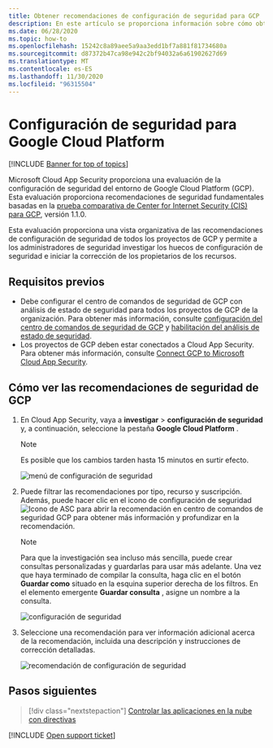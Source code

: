 ```yaml
---
title: Obtener recomendaciones de configuración de seguridad para GCP
description: En este artículo se proporciona información sobre cómo obtener recomendaciones de configuración de seguridad en Cloud App Security mediante la integración de con Google Cloud Platform.
ms.date: 06/28/2020
ms.topic: how-to
ms.openlocfilehash: 15242c8a89aee5a9aa3edd1bf7a881f81734680a
ms.sourcegitcommit: d87372b47ca98e942c2bf94032a6a61902627d69
ms.translationtype: MT
ms.contentlocale: es-ES
ms.lasthandoff: 11/30/2020
ms.locfileid: "96315504"
---
```

# <a name="security-configuration-for-google-cloud-platform"></a>Configuración de seguridad para Google Cloud Platform

[!INCLUDE [Banner for top of topics](includes/banner.md)]

Microsoft Cloud App Security proporciona una evaluación de la configuración de seguridad del entorno de Google Cloud Platform (GCP). Esta evaluación proporciona recomendaciones de seguridad fundamentales basadas en la [prueba comparativa de Center for Internet Security (CIS) para GCP](https://www.cisecurity.org/benchmark/google_cloud_computing_platform/), versión 1.1.0.

Esta evaluación proporciona una vista organizativa de las recomendaciones de configuración de seguridad de todos los proyectos de GCP y permite a los administradores de seguridad investigar los huecos de configuración de seguridad e iniciar la corrección de los propietarios de los recursos.

## <a name="prerequisites"></a>Requisitos previos

- Debe configurar el centro de comandos de seguridad de GCP con análisis de estado de seguridad para todos los proyectos de GCP de la organización. Para obtener más información, consulte [configuración del centro de comandos de seguridad de GCP](https://cloud.google.com/security-command-center/docs/quickstart-scc-setup) y [habilitación del análisis de estado de seguridad](https://cloud.google.com/security-command-center/docs/how-to-use-security-health-analytics).
- Los proyectos de GCP deben estar conectados a Cloud App Security. Para obtener más información, consulte [Connect GCP to Microsoft Cloud App Security](connect-google-gcp-to-microsoft-cloud-app-security.md).

## <a name="how-to-view-gcp-security-recommendations"></a>Cómo ver las recomendaciones de seguridad de GCP

1. En Cloud App Security, vaya a **investigar**  >  **configuración de seguridad** y, a continuación, seleccione la pestaña **Google Cloud Platform** .

    > [!NOTE]
    > Es posible que los cambios tarden hasta 15 minutos en surtir efecto.

    ![menú de configuración de seguridad](media/security-configuration-menu.png)

1. Puede filtrar las recomendaciones por tipo, recurso y suscripción. Además, puede hacer clic en el icono de configuración de seguridad ![Icono de ASC](media/asc-icon.png) para abrir la recomendación en centro de comandos de seguridad GCP para obtener más información y profundizar en la recomendación.

    > [!NOTE]
    > Para que la investigación sea incluso más sencilla, puede crear consultas personalizadas y guardarlas para usar más adelante. Una vez que haya terminado de compilar la consulta, haga clic en el botón **Guardar como** situado en la esquina superior derecha de los filtros. En el elemento emergente **Guardar consulta** , asigne un nombre a la consulta.

    ![configuración de seguridad](media/security-configuration-gcp.png)

1. Seleccione una recomendación para ver información adicional acerca de la recomendación, incluida una descripción y instrucciones de corrección detalladas.

    ![recomendación de configuración de seguridad](media/security-configuration-gcp-details.png)

## <a name="next-steps"></a>Pasos siguientes

> [!div class="nextstepaction"]
> [Controlar las aplicaciones en la nube con directivas](control-cloud-apps-with-policies.md)

[!INCLUDE [Open support ticket](includes/support.md)]
